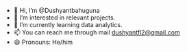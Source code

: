 - 👋 Hi, I’m @Dushyantbahuguna
- 👀 I’m interested in relevant projects.
- 🌱 I’m currently learning data analytics.
- 📫 You can reach me through mail dushyantfl2@gmail.com
- 😄 Pronouns: He/him
